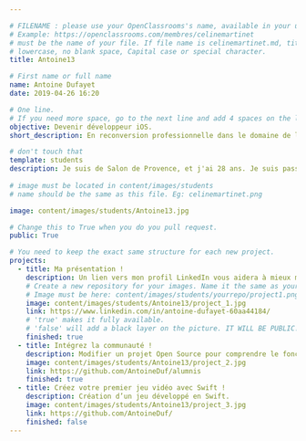 ```yaml
---

# FILENAME : please use your OpenClassrooms's name, available in your url.
# Example: https://openclassrooms.com/membres/celinemartinet
# must be the name of your file. If file name is celinemartinet.md, title is celinemartinet.
# lowercase, no blank space, Capital case or special character.
title: Antoine13

# First name or full name
name: Antoine Dufayet
date: 2019-04-26 16:20

# One line.
# If you need more space, go to the next line and add 4 spaces on the left, as in 'description'.
objective: Devenir développeur iOS.
short_description: En reconversion professionnelle dans le domaine de l'informatique en développement iOS.

# don't touch that
template: students
description: Je suis de Salon de Provence, et j'ai 28 ans. Je suis passionné de cinéma, sports de glisse, jeux-vidéo, lecture, et bien d'autres choses... J'ai choisi l'informatique car j'ai toujours aimé cet environnement.
 
# image must be located in content/images/students
# name should be the same as this file. Eg: celinemartinet.png

image: content/images/students/Antoine13.jpg

# Change this to True when you do you pull request.
public: True

# You need to keep the exact same structure for each new project.
projects:
  - title: Ma présentation !
    description: Un lien vers mon profil LinkedIn vous aidera à mieux me connaitre.
    # Create a new repository for your images. Name it the same as your nickname and profile picture.
    # Image must be here: content/images/students/yourrepo/project1.png
    image: content/images/students/Antoine13/project_1.jpg
    link: https://www.linkedin.com/in/antoine-dufayet-60aa44184/
    # 'true' makes it fully available.
    # 'false' will add a black layer on the picture. IT WILL BE PUBLIC!
    finished: true
  - title: Intégrez la communauté !
    description: Modifier un projet Open Source pour comprendre le fonctionnement de Git, de Github et des pull requests.
    image: content/images/students/Antoine13/project_2.jpg
    link: https://github.com/AntoineDuf/alumnis
    finished: true
  - title: Créez votre premier jeu vidéo avec Swift !
    description: Création d’un jeu développé en Swift.
    image: content/images/students/Antoine13/project_3.jpg
    link: https://github.com/AntoineDuf/
    finished: false
---
```

